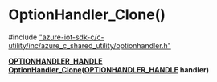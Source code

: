 # OptionHandler_Clone()

\#include ["azure-iot-sdk-c/c-utility/inc/azure_c_shared_utility/optionhandler.h"](../iot-c-ref-optionhandler-h.md)  

**[OPTIONHANDLER_HANDLE](#optionhandler_8h_1a1989d75401220ac319c1fca9a5a2737b) [OptionHandler_Clone](#optionhandler_8h_1a1dcf543245871a21565348a9f06eba99)([OPTIONHANDLER_HANDLE](#optionhandler_8h_1a1989d75401220ac319c1fca9a5a2737b) handler)**

